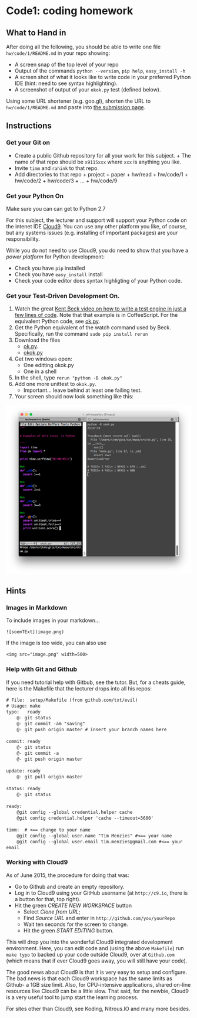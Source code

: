 # Code1: coding homework 

## What to Hand in

After doing all the following, you should 
be able to write one file `hw/code/1/README.md` in your repo showing:

+ A screen snap of the top level of your repo
+ Output of the commands `python --version`, `pip help`, `easy_install -h`      
+ A screen shot of what it looks like to write code in your preferred Python IDE (hint: need to see syntax highlighting).
+ A screenshot of output of your `okok.py` test (defined below).

Using some URL shortener (e.g. goo.gl), shorten the URL to `hw/code/1/README.md`
and paste into [the submission page](https://goo.gl/lZEmEm).

## Instructions

### Get your Git on

+ Create a public Github repository for all your work for this subject.
      + The name of that repo should be `x9115xxx` where `xxx` is anything you like.
+ Invite `timm` and ``rahink`` to that repo.
+ Add directories to that repo
      + project
      + paper
      + hw/read
      + hw/code/1
      + hw/code/2
      + hw/code/3
      + ...
      + hw/code/9

### Get your Python On

Make sure you can can get to Python 2.7

For this subject, the lecturer and support will support your Python code on the intenet IDE [Cloud9](http://c9.io).
You can use any other platform you like, of course, but any systems issues (e.g. installing of important packages)
are your responsibility.

While you do not need to use Cloud9, you do need
to show that you have a _power platform_ for Python development:

+ Check you have `pip` installed
+ Check you have `easy_install` install
+ Check your code editor does syntax highligting of your Python code.

### Get your Test-Driven Development On.

1. Watch the great [Kent Beck video on how to write a test engine in just a few lines of code](https://www.youtube.com/watch?v=nIonZ6-4nuU). Note
that that example is in CoffeeScript. For the equivalent Python code, see
[ok.py](src/ok.md).
2. Get the Python equivalent of the watch command used by Beck. Specifically, run the command
   `sudo pip install rerun`
3. Download the files
     + [ok.py](src/ok.md).
     + [okok.py](src/okok.md)
4. Get two windows open:
	 + One editting okok.py
	 + One in a shell
5. In the shell, type `rerun "python -B okok.py"`
6. Add one more unittest to `okok.py`.
     + Important... leave behind at least one failing test.
7. Your screen should now look something like this:

![utest](img/unittest.png)


## Hints


### Images in Markdown

To include images in your markdown...

```
![soemTExt](image.png)
```

If the image is too wide, you can also use

```
<img src="image.png" width=500>
```

### Help with Git and Github

If you need tutorial help with Gitbub, see the tutor. But, for a cheats guide, here is the Makefile
that the lecturer drops into all his repos:

```
# File:  setup/Makefile (from github.com/txt/evil)
# Usage: make
typo:   ready
    @- git status
    @- git commit -am "saving"
    @- git push origin master # insert your branch names here

commit: ready
    @- git status
    @- git commit -a
    @- git push origin master

update: ready
    @- git pull origin master

status: ready
    @- git status

ready:
    @git config --global credential.helper cache
    @git config credential.helper 'cache --timeout=3600'

timm:  # <== change to your name
    @git config --global user.name "Tim Menzies" #<== your name
    @git config --global user.email tim.menzies@gmail.com #<== your email
```

### Working with Cloud9

As of June 2015, the procedure for doing that was:

+ Go to Github and create an empty repository.
+ Log in to Cloud9 using your GitHub username (at `http://c9.io`, there is a button for that, top right).
+ Hit the green _CREATE NEW WORKSPACE_ button
    + Select _Clone from URL_;
    + Find _Source URL_ and enter in `http://github.com/you/yourRepo`
	+ Wait ten seconds for the screen to change.
	+ Hit the green _START EDITING_ button. 

This will drop you into the wonderful Cloud9
integrated development environment. Here, you can
edit code and (using the above `Makefile`) run `make
typo` to backed up your code outside Cloud9, over at
`Github.com` (which means that if ever Cloud9 goes
away, you will still have your code).

The good news about Cloud9 is that it is very easy
to setup and configure. The bad news is that each
Cloud9 workspace has the same limits as Github- a
1GB size limit. Also, for CPU-intensive
applications, shared on-line resources like Cloud9
can be a little slow. That said, for the newbie,
Cloud9 is a very useful tool to jump start the
learning process.

For sites other than Cloud9, see Koding, Nitrous.IO and many more besides.


